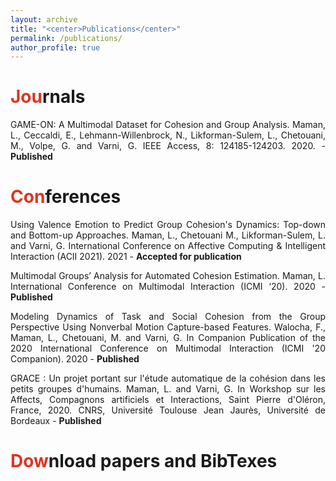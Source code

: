 ```yaml
---
layout: archive
title: "<center>Publications</center>"
permalink: /publications/
author_profile: true
---
```


<span style="color: #DC3522">Jou</span>rnals
======
<p align="justify">GAME-ON: A Multimodal Dataset for Cohesion and Group Analysis. Maman, L., Ceccaldi, E., Lehmann-Willenbrock, N., Likforman-Sulem, L., Chetouani, M., Volpe, G. and Varni, G. IEEE Access, 8: 124185-124203. 2020. - <b>Published</b></p>

<span style="color: #DC3522">Con</span>ferences
======
<p align="justify">Using Valence Emotion to Predict Group Cohesion's Dynamics: Top-down and Bottom-up Approaches. Maman, L., Chetouani M., Likforman-Sulem, L. and Varni, G. International Conference on Affective Computing & Intelligent Interaction (ACII 2021). 2021 - <b>Accepted for publication</b></p>

<p align="justify">Multimodal Groups’ Analysis for Automated Cohesion Estimation. Maman, L. International Conference on Multimodal Interaction (ICMI ‘20). 2020 - <b>Published</b></p>

<p align="justify">Modeling Dynamics of Task and Social Cohesion from the Group Perspective Using Nonverbal Motion Capture-based Features. Walocha, F., Maman, L., Chetouani, M. and Varni, G. In Companion Publication of the 2020 International Conference on Multimodal Interaction (ICMI '20 Companion). 2020 - <b>Published</b></p>

<p align="justify">GRACE : Un projet portant sur l'étude automatique de la cohésion dans les petits groupes d'humains. Maman, L. and Varni, G. In Workshop sur les Affects, Compagnons artificiels et Interactions, Saint Pierre d'Oléron, France, 2020. CNRS, Université Toulouse Jean Jaurès, Université de Bordeaux - <b>Published</b></p>



<span style="color: #DC3522">Dow</span>nload papers and BibTexes
======
<script src="https://bibbase.org/show?bib=https%3A%2F%2Flucienmaman.github.io%2Fpublications%2Fmy_publications_bibbase.bib&jsonp=1"></script> 
